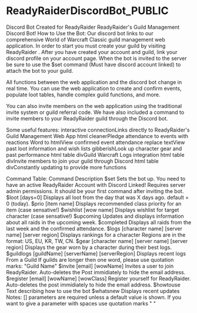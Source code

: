 # ReadyRaiderDiscordBot_PUBLIC
Discord Bot Created for ReadyRaider
ReadyRaider's Guild Management Discord Bot!
How to Use the Bot:
Our discord bot links to our comprehensive World of Warcraft Classic guild management web application. In order to start you must create your guild by visiting ReadyRaider . After you have created your account and guild, link your discord profile on your account page. When the bot is invited to the server be sure to use the $set command (Must have discord account linked) to attach the bot to your guild.

All functions between the web application and the discord bot change in real time. You can use the web application to create and confirm events, populate loot tables, handle complex guild functions, and more.

You can also invite members on the web application using the traditional invite system or guild referral code. We have also included a command to invite members to your ReadyRaider guild through the Discord bot.

Some useful features:
interactive connectionLinks directly to ReadyRaider's Guild Management Web App
html cleanerPledge attendance to events with reactions
Word to htmlView confirmed event attendance
replace textView past loot information and wish lists
gibberishLook up character gear and past performance
html table divGuild Warcraft Logs integration
html table divInvite members to join your guild through Discord
html table divConstantly updating to provide more functions
             

Command Table:
Command	Description
$set	Sets the bot up.
You need to have an active ReadyRaider Account with Discord Linked!
Requires server admin permissions. It should be your first command after inviting the bot.
$loot [days=0]	Displays all loot from the day that was X days ago. default = 0 (today).
$prio [item name]	Displays recommended class priority for an item (case sensative!)
$wishlist [wow name]	Displays wishlist for target character (case sensative!)
$upcoming	Updates and displays information about all raids in the upcoming week.
$completed	Displays all raids from the last week and the confirmed attendance.
$logs [character name] [server name] [server region]	Displays rankings for a character
Regions are in the format: US, EU, KR, TW, CN.
$gear [character name] [server name] [server region]	Displays the gear worn by a character during their best logs.
$guildlogs [guildName] [serverName] [serverRegion]	Displays recent logs From a Guild
If guilds are longer then one word, please use quotation marks: "Guild Name"
$invite [email] [wowName]	Invites a user to join ReadyRaider. Auto-deletes the Post immidiately to hide the email address.
$register [email] [wowName] [wowClass]	Register yourself for ReadyRaider. Auto-deletes the post immidiately to hide the email address.
$howtouse	Text describing how to use the bot
$whatsnew	Displays recent updates
Notes: [] parameters are required unless a default value is shown. If you want to give a parameter with spaces use quotation marks " "
